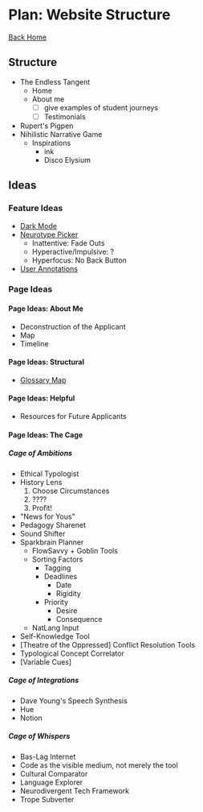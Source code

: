 # Plan: Website Structure

[Back Home](/index.html)

## Structure

* The Endless Tangent
  * Home
  * About me
    * [ ] give examples of student journeys
    * [ ] Testimonials
* Rupert's Pigpen
* Nihilistic Narrative Game
  * Inspirations
    * ink
    * Disco Elysium

## Ideas

### Feature Ideas

* [Dark Mode](/documents/logAI/bard230624.md#neurotype-switcher)
* [Neurotype Picker](/documents/logAI/bard230624.md#neurotype-switcher)
  * Inattentive: Fade Outs
  * Hyperactive/Impulsive: ?
  * Hyperfocus: No Back Button
* [User Annotations](/documents/logAI/bard230617.md)

### Page Ideas

#### Page Ideas: About Me

* Deconstruction of the Applicant
* Map
* Timeline

#### Page Ideas: Structural

* [Glossary Map](/documents/logAI/bard230624.md#Creating-a-Web-of-Linked-Nodes)

#### Page Ideas: Helpful

* Resources for Future Applicants

#### Page Ideas: The Cage

##### Cage of Ambitions

* Ethical Typologist
* History Lens
  1. Choose Circumstances
  2. ????
  3. Profit!
* "News for Yous"
* Pedagogy Sharenet
* Sound Shifter
* Sparkbrain Planner
  * FlowSavvy + Goblin Tools
  * Sorting Factors
    * Tagging
    * Deadlines
      * Date
      * Rigidity
    * Priority
      * Desire
      * Consequence
  * NatLang Input
* Self-Knowledge Tool
* [Theatre of the Oppressed] Conflict Resolution Tools
* Typological Concept Correlator
* [Variable Cues]

##### Cage of Integrations

* Dave Young's Speech Synthesis
* Hue
* Notion

##### Cage of Whispers

* Bas-Lag Internet
* Code as the visible medium, not merely the tool
* Cultural Comparator
* Language Explorer
* Neurodivergent Tech Framework
* Trope Subverter
